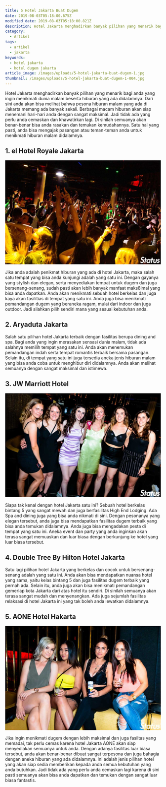 ```yaml
---
title: 5 Hotel Jakarta Buat Dugem
date: 2019-08-03T05:18:00.675Z
modified_date: 2019-08-03T05:18:00.821Z
description: Hotel Jakarta menghadirkan banyak pilihan yang menarik bagi anda yang ingin menikmati dunia malam beserta hiburan yang ada didalamnya.
category:
  - Artikel
tags:
  - artikel
  - jakarta
keywords:
  - hotel jakarta
  - hotel dugem jakarta
article_image: /images/uploads/5-hotel-jakarta-buat-dugem-1.jpg
thumbnail: /images/uploads/5-hotel-jakarta-buat-dugem-1-004.jpg
---
```

Hotel Jakarta menghadirkan banyak pilihan yang menarik bagi anda yang ingin menikmati dunia malam beserta hiburan yang ada didalamnya. Dari sini anda akan bisa melihat bahwa pesona hiburan malam yang ada di Jakarta memang ada banyak sekali. Berbagai macam hiburan akan siap menemani hari-hari anda dengan sangat maksimal. Jadi tidak ada yang perlu anda cemaskan dan khawatirkan lagi. Di sinilah semuanya akan benar-benar bisa anda rasakan dan temukan kemudahannya. Satu hal yang pasti, anda bisa mengajak pasangan atau teman-teman anda untuk menikmati hiburan malam didalamnya.



## 1. el Hotel Royale Jakarta

![5 Hotel Jakarta Buat Dugem](/images/uploads/5-hotel-jakarta-buat-dugem-3.jpg)

Jika anda adalah penikmat hiburan yang ada di hotel Jakarta, maka salah satu tempat yang bisa anda kunjungi adalah yang satu ini. Dengan gayanya yang stylish dan elegan, serta menyediakan tempat untuk dugem dan juga bersenang-senang, sudah pasti akan lebih banyak manfaat maks8imal yang bisa anda dapatkan. Anda akan menikmati sebuah hotel berkelas dan juga kaya akan fasilitias di tempat yang satu ini. Anda juga bisa menikmati pemandangan dugem yang beraneka ragam, mulai dari indoor dan juga outdoor. Jadi silahkan pilih sendiri mana yang sesuai kebutuhan anda.



## 2.  Aryaduta Jakarta

Salah satu pilihan hotel Jakarta terbaik dengan fasilitas berupa dining and spa. Bagi anda yang ingin merasakan sensasi dunia malam, tidak ada salahnya memilih tempat yang satu ini. Anda akan menemukan pemandangan indah serta tempat romantis terbaik bersama pasangan. Selain itu, di tempat yang satu ini juga tersedia aneka jenis hiburan malam yang bisa anda coba untuk menghibur diri didalamnya. Anda akan melihat semuanya dengan sangat maksimal dan istimewa.



## 3. JW Marriott Hotel

![5 Hotel Jakarta Buat Dugem](/images/uploads/5-hotel-jakarta-buat-dugem-2.jpg)

Siapa tak kenal dengan hotel Jakarta satu ini? Sebuah hotel berkelas bintang 5 yang sangat mewah dan juga berfasilitas High End Lodging. Ada Spa and dining juga yang bisa anda nikmati di sini. Dengan pesonanya yang elegan tersebut, anda juga bisa mendapatkan fasilitas dugem terbaik yang bisa anda temukan didalamnya. Anda juga bisa mengadakan pesta di tempat yang satu ini. Aneka event dan party yang anda inginkan akan terasa sangat memuaskan dan luar biasa dengan berkunjung ke hotel yang luar biasa tersebut.



## 4. Double Tree By Hilton Hotel Jakarta

Satu lagi pilihan hotel Jakarta yang berkelas dan cocok untuk bersenang-senang adalah yang satu ini. Anda akan bisa mendapatkan nuansa hotel yang sama, yaitu kelas bintang 5 dan juga fasilitas dugem terbaik yang pernah ada. Selain itu, anda juga akan bisa menikmati pemandangan gemerlap kota Jakarta dari atas hotel itu sendiri. Di sinilah semuanya akan terasa sangat mudah dan menyenangkan. Ada juga sejumlah fasilitas relaksasi di hotel Jakarta ini yang tak boleh anda lewatkan didalamnya.



## 5. AONE Hotel Hakarta

![5 Hotel Jakarta Buat Dugem](/images/uploads/5-hotel-jakarta-buat-dugem-1.jpg)

Jika ingin menikmati dugem dengan lebih maksimal dan juga fasiltas yang memadai, tak perlu cemas karena hotel Jakarta AONE akan siap menyediakan semuanya untuk anda. Dengan adanya fasilitas luar biasa tersebut, anda akan benar-benar dibuat sangat terpesona dan juga bahagia dengan aneka hiburan yang ada didalamnya. Ini adalah jenis pilihan hotel yang akan siap sedia memberikan kepada anda semua kebutuhan yang anda butuhkan. Jadi tidak ada yang perlu anda cemaskan lagi karena di sini pasti semuanya akan bisa anda dapatkan dan temukan dengan sangat luar biasa fantastis.
